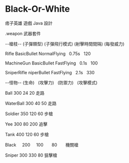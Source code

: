 # Black-Or-White
痞子英雄 遊戲 Java 設計

.weapon  武器套件

--槍枝--      (子彈類型)    (子彈飛行模式)  (射擊時間間隔)  (每發威力)

Rifle        BasicBullet   NormalFlying      0.75s         120

MachineGun   BasicBullet   FastFlying         0.1s         100

SniperRifle  niperBullet   FastFlying         2.1s         330


--怪物--  (生命)   (攻擊力)   (防禦力)   (攻擊模式)  

Ball       300       24        20         走路

WaterBall  300       40        50         走路

Soldier    350      120        60         步槍

Yee        300       80       200         追擊

Tank       400      120        60         步槍

Black      200      100        80        機關槍

Sniper     300      330        80        狙擊槍

